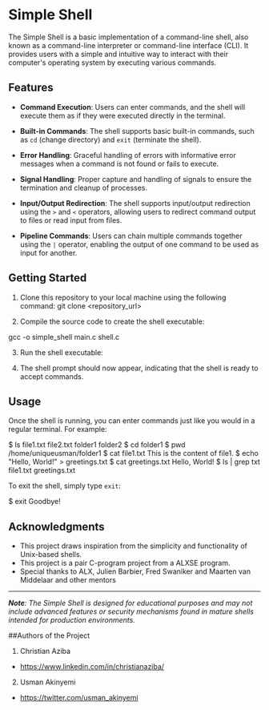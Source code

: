 # Simple Shell

The Simple Shell is a basic implementation of a command-line shell, also known as a command-line interpreter or command-line interface (CLI). It provides users with a simple and intuitive way to interact with their computer's operating system by executing various commands.

## Features

- **Command Execution**: Users can enter commands, and the shell will execute them as if they were executed directly in the terminal.

- **Built-in Commands**: The shell supports basic built-in commands, such as `cd` (change directory) and `exit` (terminate the shell).

- **Error Handling**: Graceful handling of errors with informative error messages when a command is not found or fails to execute.

- **Signal Handling**: Proper capture and handling of signals to ensure the termination and cleanup of processes.

- **Input/Output Redirection**: The shell supports input/output redirection using the `>` and `<` operators, allowing users to redirect command output to files or read input from files.

- **Pipeline Commands**: Users can chain multiple commands together using the `|` operator, enabling the output of one command to be used as input for another.

## Getting Started

1. Clone this repository to your local machine using the following command:
git clone <repository_url>


2. Compile the source code to create the shell executable:

gcc -o simple_shell main.c shell.c

3. Run the shell executable:


4. The shell prompt should now appear, indicating that the shell is ready to accept commands.

## Usage

Once the shell is running, you can enter commands just like you would in a regular terminal. For example:

$ ls
file1.txt file2.txt folder1 folder2
$ cd folder1
$ pwd
/home/uniqueusman/folder1
$ cat file1.txt
This is the content of file1.
$ echo "Hello, World!" > greetings.txt
$ cat greetings.txt
Hello, World!
$ ls | grep txt
file1.txt
greetings.txt


To exit the shell, simply type `exit`:

$ exit
Goodbye!

## Acknowledgments

- This project draws inspiration from the simplicity and functionality of Unix-based shells.
- This project is a pair C-program project from a ALXSE program.
- Special thanks to ALX, Julien Barbier, Fred Swaniker and Maarten van Middelaar and other mentors
---

_**Note**: The Simple Shell is designed for educational purposes and may not include advanced features or security mechanisms found in mature shells intended for production environments._

##Authors of the Project 
1. Christian Aziba
- https://www.linkedin.com/in/christianaziba/
2. Usman Akinyemi
- https://twitter.com/usman_akinyemi
